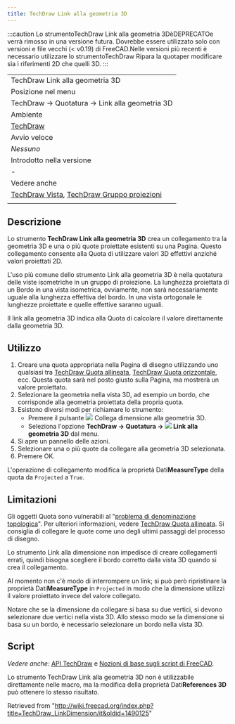 ```yaml
---
title: TechDraw Link alla geometria 3D
---
```

:::caution
Lo strumentoTechDraw Link alla geometria 3DèDEPRECATOe verrà rimosso in una versione futura. Dovrebbe essere utilizzato solo con versioni e file vecchi (< v0.19) di FreeCAD.Nelle versioni più recenti è necessario utilizzare lo strumentoTechDraw Ripara la quotaper modificare sia i riferimenti 2D che quelli 3D.
:::

|  |
| --- |
| TechDraw Link alla geometria 3D |
| Posizione nel menu |
| TechDraw → Quotatura → Link alla geometria 3D |
| Ambiente |
| [TechDraw](/TechDraw_Workbench/it "TechDraw Workbench/it") |
| Avvio veloce |
| *Nessuno* |
| Introdotto nella versione |
| - |
| Vedere anche |
| [TechDraw Vista](/TechDraw_View/it "TechDraw View/it"), [TechDraw Gruppo proiezioni](/TechDraw_ProjectionGroup/it "TechDraw ProjectionGroup/it") |
|  |

## Descrizione

Lo strumento **TechDraw Link alla geometria 3D** crea un collegamento tra la geometria 3D e una o più quote proiettate esistenti su una Pagina. Questo collegamento consente alla Quota di utilizzare valori 3D effettivi anziché valori proiettati 2D.

L'uso più comune dello strumento Link alla geometria 3D è nella quotatura delle viste isometriche in un gruppo di proiezione. La lunghezza proiettata di un Bordo in una vista isometrica, ovviamente, non sarà necessariamente uguale alla lunghezza effettiva del bordo. In una vista ortogonale le lunghezze proiettate e quelle effettive saranno uguali.

Il link alla geometria 3D indica alla Quota di calcolare il valore direttamente dalla geometria 3D.

## Utilizzo

1. Creare una quota appropriata nella Pagina di disegno utilizzando uno qualsiasi tra [TechDraw Quota allineata](/TechDraw_LengthDimension/it "TechDraw LengthDimension/it"), [TechDraw Quota orizzontale](/TechDraw_HorizontalDimension/it "TechDraw HorizontalDimension/it"), ecc. Questa quota sarà nel posto giusto sulla Pagina, ma mostrerà un valore proiettato.
2. Selezionare la geometria nella vista 3D, ad esempio un bordo, che corrisponde alla geometria proiettata della propria quota.
3. Esistono diversi modi per richiamare lo strumento:
   * Premere il pulsante ![](/images/TechDraw_LinkDimension.svg) Collega dimensione alla geometria 3D.
   * Seleziona l'opzione **TechDraw → Quotatura → ![](/images/TechDraw_LinkDimension.svg) Link alla geometria 3D** dal menu.
4. Si apre un pannello delle azioni.
5. Selezionare una o più quote da collegare alla geometria 3D selezionata.
6. Premere OK.

L'operazione di collegamento modifica la proprietà Dati**MeasureType** della quota da `Projected` a `True`.

## Limitazioni

Gli oggetti Quota sono vulnerabili al "[problema di denominazione topologica](/Topological_naming_problem/it "Topological naming problem/it")". Per ulteriori informazioni, vedere [TechDraw Quota allineata](/TechDraw_LengthDimension/it "TechDraw LengthDimension/it"). Si consiglia di collegare le quote come uno degli ultimi passaggi del processo di disegno.

Lo strumento Link alla dimensione non impedisce di creare collegamenti errati, quindi bisogna scegliere il bordo corretto dalla vista 3D quando si crea il collegamento.

Al momento non c'è modo di interrompere un link; si può però ripristinare la proprietà Dati**MeasureType** in `Projected` in modo che la dimensione utilizzi il valore proiettato invece del valore collegato.

Notare che se la dimensione da collegare si basa su due vertici, si devono selezionare due vertici nella vista 3D. Allo stesso modo se la dimensione si basa su un bordo, è necessario selezionare un bordo nella vista 3D.

## Script

*Vedere anche:* [API TechDraw](/TechDraw_API/it "TechDraw API/it") e [Nozioni di base sugli script di FreeCAD](/FreeCAD_Scripting_Basics/it "FreeCAD Scripting Basics/it").

Lo strumento TechDraw Link alla geometria 3D non è utilizzabile direttamente nelle macro, ma la modifica della proprietà Dati**References 3D** può ottenere lo stesso risultato.

Retrieved from "<http://wiki.freecad.org/index.php?title=TechDraw_LinkDimension/it&oldid=1490125>"